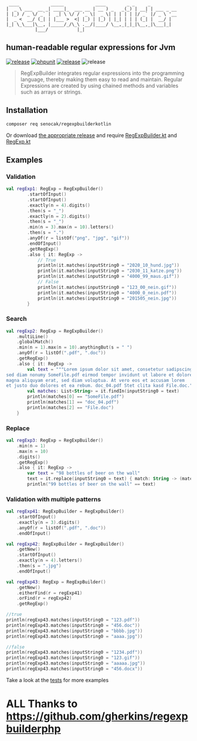 ```asciidoc
 ____            _____            ____        _ _     _          
|  _ \ ___  __ _| ____|_  ___ __ | __ ) _   _(_) | __| | ___ _ __
| |_) / _ \/ _` |  _| \ \/ / '_ \|  _ \| | | | | |/ _` |/ _ \ '__
|  _ <  __/ (_| | |___ >  <| |_) | |_) | |_| | | | (_| |  __/ |  
|_| \_\___|\__, |_____/_/\_\ .__/|____/ \__,_|_|_|\__,_|\___|_|  
           |___/           |_|                                   
```
## human-readable regular expressions for Jvm
[![release](https://img.shields.io/github/v/release/senocak/regexpbuilderkotlin.svg?style=flat-square)](https://img.shields.io/github/v/release/senocak/regexpbuilderkotlin/releases)
[![phpunit](https://img.shields.io/github/actions/workflow/status/senocak/regexpbuilderkotlin/main.yml?style=flat-square&color=lightgreen)](https://github.com/senocak/regexpbuilderphp/actions)
[![release](https://img.shields.io/badge/coverage-100%25-lightgreen?style=flat-square)](https://github.com/senocak/regexpbuilderkotlin/releases)
![release](https://img.shields.io/badge/much-wow-lightgreen?style=flat-square)

> RegExpBuilder integrates regular expressions into the programming language, thereby making them easy to read and maintain. Regular Expressions are created by using chained methods and variables such as arrays or strings.

## Installation

```bash
composer req senocak/regexpbuilderkotlin
```

Or download [the appropriate release](https://github.com/senocak/regexpbuilderkotlin/releases/latest)
and require [RegExpBuilder.kt](lib/src/main/kotlin/com/github/senocak/regexb/RegExpBuilder.kt) and [RegExp.kt](lib/src/main/kotlin/com/github/senocak/regexb/RegExp.kt)


## Examples

### Validation

```kotlin
val regExp1: RegExp = RegExpBuilder()
        .startOfInput()
        .startOfInput()
        .exactly(n = 4).digits()
        .then(s = "_")
        .exactly(n = 2).digits()
        .then(s = "_")
        .min(n = 3).max(n = 10).letters()
        .then(s = ".")
        .anyOf(r = listOf("png", "jpg", "gif"))
        .endOfInput()
        .getRegExp()
        .also { it: RegExp ->
            // True
            println(it.matches(inputString0 = "2020_10_hund.jpg"))
            println(it.matches(inputString0 = "2030_11_katze.png"))
            println(it.matches(inputString0 = "4000_99_maus.gif"))
            // False
            println(it.matches(inputString0 = "123_00_nein.gif"))
            println(it.matches(inputString0 = "4000_0_nein.pdf"))
            println(it.matches(inputString0 = "201505_nein.jpg"))
        }
```

### Search

```kotlin
val regExp2: RegExp = RegExpBuilder()
    .multiLine()
    .globalMatch()
    .min(n = 1).max(n = 10).anythingBut(s = " ")
    .anyOf(r = listOf(".pdf", ".doc"))
    .getRegExp()
    .also { it: RegExp ->
        val text = """Lorem ipsum dolor sit amet, consetetur sadipscing elitr,
sed diam nonumy SomeFile.pdf eirmod tempor invidunt ut labore et dolore
magna aliquyam erat, sed diam voluptua. At vero eos et accusam lorem
et justo duo dolores et ea rebum. doc_04.pdf Stet clita kasd File.doc."""
        val matches: List<String> = it.findIn(inputString0 = text)
        println(matches[0] == "SomeFile.pdf")
        println(matches[1] == "doc_04.pdf")
        println(matches[2] == "File.doc")
    }
```

### Replace

```kotlin
val regExp3: RegExp = RegExpBuilder()
    .min(n = 1)
    .max(n = 10)
    .digits()
    .getRegExp()
    .also { it: RegExp ->
        var text = "98 bottles of beer on the wall"
        text = it.replace(inputString0 = text) { match: String -> (match.toInt() + 1).toString() }
        println("99 bottles of beer on the wall" == text)
```

### Validation with multiple patterns

```kotlin
val regExp41: RegExpBuilder = RegExpBuilder()
    .startOfInput()
    .exactly(n = 3).digits()
    .anyOf(r = listOf(".pdf", ".doc"))
    .endOfInput()

val regExp42: RegExpBuilder = RegExpBuilder()
    .getNew()
    .startOfInput()
    .exactly(n = 4).letters()
    .then(s = ".jpg")
    .endOfInput()

val regExp43: RegExp = RegExpBuilder()
    .getNew()
    .eitherFind(r = regExp41)
    .orFind(r = regExp42)
    .getRegExp()

//true
println(regExp43.matches(inputString0 = "123.pdf"))
println(regExp43.matches(inputString0 = "456.doc"))
println(regExp43.matches(inputString0 = "bbbb.jpg"))
println(regExp43.matches(inputString0 = "aaaa.jpg"))

//false
println(regExp43.matches(inputString0 = "1234.pdf"))
println(regExp43.matches(inputString0 = "123.gif"))
println(regExp43.matches(inputString0 = "aaaaa.jpg"))
println(regExp43.matches(inputString0 = "456.docx"))
```

Take a look at the [tests](lib/src/test/kotlin/com/github/senocak/regexb/LibraryTest.kt) for more examples

# ALL Thanks to https://github.com/gherkins/regexpbuilderphp